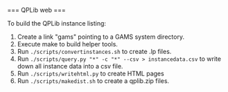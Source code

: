 === QPLib web ===

To build the QPLib instance listing:

1. Create a link "gams" pointing to a GAMS system directory.
2. Execute make to build helper tools.
3. Run ```./scripts/convertinstances.sh``` to create .lp files.
4. Run ```./scripts/query.py "*" -c "*" --csv > instancedata.csv``` to write down all instance data into a csv file.
5. Run ```./scripts/writehtml.py``` to create HTML pages
6. Run ```./scripts/makedist.sh``` to create a qplib.zip files.
